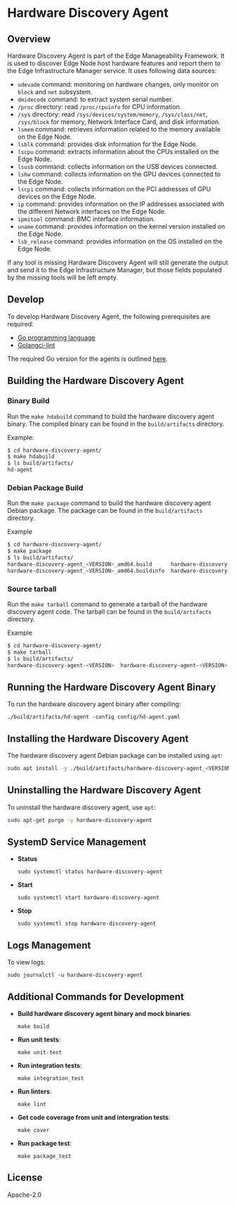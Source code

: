<!---
  SPDX-FileCopyrightText: (C) 2025 Intel Corporation
  SPDX-License-Identifier: Apache-2.0
-->
# Hardware Discovery Agent

## Overview

Hardware Discovery Agent is part of the Edge Manageability Framework. It is used to discover Edge Node host hardware features and report them to the Edge Infrastructure Manager service. It uses following data sources:

- `udevadm` command: monitoring on hardware changes, only monitor on `block` and `net` subsystem.
- `dmidecode` command: to extract system serial number.
- `/proc` directory: read `/proc/cpuinfo` for CPU information.
- `/sys` directory: read `/sys/devices/system/memory`, `/sys/class/net`, `/sys/block` for memory, Network Interface Card, and disk information.
- `lsmem` command: retrieves information related to the memory available on the Edge Node.
- `lsblk` command: provides disk information for the Edge Node.
- `lscpu` command: extracts information about the CPUs installed on the Edge Node.
- `lsusb` command: collects information on the USB devices connected.
- `lshw` command: collects information on the GPU devices connected to the Edge Node.
- `lscpi` command: collects information on the PCI addresses of GPU devices on the Edge Node.
- `ip` command: provides information on the IP addresses associated with the different Network interfaces on the Edge Node.
- `ipmitool` command: BMC interface information.
- `uname` command: provides information on the kernel version installed on the Edge Node.
- `lsb_release` command: provides information on the OS installed on the Edge Node.

If any tool is missing Hardware Discovery Agent will still generate the output and send it to the Edge Infrastructure Manager, but those fields populated by the missing tools will be left empty.

## Develop

To develop Hardware Discovery Agent, the following prerequisites are required:

- [Go programming language](https://go.dev)
- [Golangci-lint](https://github.com/golangci/golangci-lint)

The required Go version for the agents is outlined [here](https://github.com/open-edge-platform/edge-node-agents/blob/main/hardware-discovery-agent/go.mod).

## Building the Hardware Discovery Agent

### Binary Build

Run the `make hdabuild` command to build the hardware discovery agent binary. The compiled binary can be found in the `build/artifacts` directory.

Example:

```bash
$ cd hardware-discovery-agent/
$ make hdabuild
$ ls build/artifacts/
hd-agent
```

### Debian Package Build

Run the `make package` command to build the hardware discovery agent Debian package. The package can be found in the `build/artifacts` directory.

Example

```bash
$ cd hardware-discovery-agent/
$ make package
$ ls build/artifacts/
hardware-discovery-agent_<VERSION>_amd64.build      hardware-discovery-agent_<VERSION>_amd64.changes  package
hardware-discovery-agent_<VERSION>_amd64.buildinfo  hardware-discovery-agent_<VERSION>_amd64.deb
```

### Source tarball

Run the `make tarball` command to generate a tarball of the hardware discovery agent code. The tarball can be found in the `build/artifacts` directory.

Example

```bash
$ cd hardware-discovery-agent/
$ make tarball
$ ls build/artifacts/
hardware-discovery-agent-<VERSION>  hardware-discovery-agent-<VERSION>.tar.gz
```

## Running the Hardware Discovery Agent Binary

To run the hardware discovery agent binary after compiling:

```
./build/artifacts/hd-agent -config config/hd-agent.yaml 
```

## Installing the Hardware Discovery Agent

The hardware discovery agent Debian package can be installed using `apt`:

```bash
sudo apt install -y ./build/artifacts/hardware-discovery-agent_<VERSION>_amd64.deb
```

## Uninstalling the Hardware Discovery Agent

To uninstall the hardware discovery agent, use `apt`:

```bash
sudo apt-get purge -y hardware-discovery-agent
```

## SystemD Service Management

- **Status**

    ```
    sudo systemctl status hardware-discovery-agent
    ```

- **Start**

    ```
    sudo systemctl start hardware-discovery-agent
    ```

- **Stop**

    ```
    sudo systemctl stop hardware-discovery-agent
    ```

## Logs Management

To view logs:

```
sudo journalctl -u hardware-discovery-agent
```

## Additional Commands for Development

- **Build hardware discovery agent binary and mock binaries**:

    ```
    make build
    ```

- **Run unit tests**:

    ```
    make unit-test
    ```

- **Run integration tests**:

    ```
    make integration_test
    ```

- **Run linters**:

    ```
    make lint
    ```

- **Get code coverage from unit and intergration tests**:

    ```
    make cover
    ```

- **Run package test**:

    ```
    make package_test
    ```

## License

Apache-2.0
